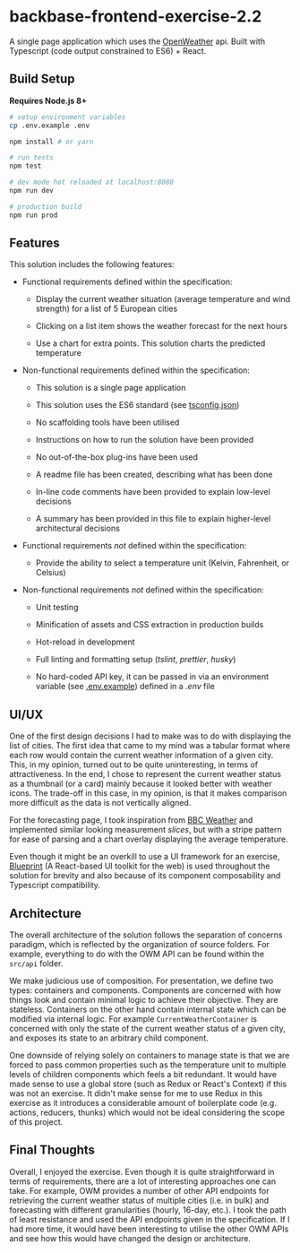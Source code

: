 # backbase-frontend-exercise-2.2

A single page application which uses the [OpenWeather](https://openweathermap.org/api) api. Built with Typescript (code output constrained to ES6) + React.

## Build Setup

**Requires Node.js 8+**

```bash
# setup environment variables
cp .env.example .env

npm install # or yarn

# run tests
npm test

# dev mode hot reloaded at localhost:8080
npm run dev

# production build
npm run prod
```

## Features

This solution includes the following features:

- Functional requirements defined within the specification:

  - Display the current weather situation (average temperature and wind strength) for a list of 5 European cities

  - Clicking on a list item shows the weather forecast for the next hours

  - Use a chart for extra points. This solution charts the predicted temperature

- Non-functional requirements defined within the specification:

  - This solution is a single page application

  - This solution uses the ES6 standard (see [tsconfig.json](tsconfig.json))

  - No scaffolding tools have been utilised

  - Instructions on how to run the solution have been provided

  - No out-of-the-box plug-ins have been used

  - A readme file has been created, describing what has been done

  - In-line code comments have been provided to explain low-level decisions

  - A summary has been provided in this file to explain higher-level architectural decisions

- Functional requirements _not_ defined within the specification:

  - Provide the ability to select a temperature unit (Kelvin, Fahrenheit, or Celsius)

- Non-functional requirements _not_ defined within the specification:

  - Unit testing

  - Minification of assets and CSS extraction in production builds

  - Hot-reload in development

  - Full linting and formatting setup (_tslint_, _prettier_, _husky_)

  - No hard-coded API key, it can be passed in via an environment variable (see [.env.example](.env.example)) defined in a _.env_ file

## UI/UX

One of the first design decisions I had to make was to do with displaying the list of cities. The first idea that came to my mind was a tabular format where each row would contain the current weather information of a given city. This, in my opinion, turned out to be quite uninteresting, in terms of attractiveness. In the end, I chose to represent the current weather status as a thumbnail (or a card) mainly because it looked better with weather icons. The trade-off in this case, in my opinion, is that it makes comparison more difficult as the data is not vertically aligned.

For the forecasting page, I took inspiration from [BBC Weather](https://www.bbc.com/weather/2653822) and implemented similar looking measurement _slices_, but with a stripe pattern for ease of parsing and a chart overlay displaying the average temperature.

Even though it might be an overkill to use a UI framework for an exercise, [Blueprint](https://blueprintjs.com/) (A React-based UI toolkit for the web) is used throughout the solution for brevity and also because of its component composability and Typescript compatibility.

## Architecture

The overall architecture of the solution follows the separation of concerns paradigm, which is reflected by the organization of source folders. For example, everything to do with the OWM API can be found within the `src/api` folder.

We make judicious use of composition. For presentation, we define two types: containers and components. Components are concerned with how things look and contain minimal logic to achieve their objective. They are stateless. Containers on the other hand contain internal state which can be modified via internal logic. For example `CurrentWeatherContainer` is concerned with only the state of the current weather status of a given city, and exposes its state to an arbitrary child component.

One downside of relying solely on containers to manage state is that we are forced to pass common properties such as the temperature unit to multiple levels of children components which feels a bit redundant. It would have made sense to use a global store (such as Redux or React's Context) if this was not an exercise. It didn't make sense for me to use Redux in this exercise as it introduces a considerable amount of boilerplate code (e.g. actions, reducers, thunks) which would not be ideal considering the scope of this project.

## Final Thoughts

Overall, I enjoyed the exercise. Even though it is quite straightforward in terms of requirements, there are a lot of interesting approaches one can take. For example, OWM provides a number of other API endpoints for retrieving the current weather status of multiple cities (i.e. in bulk) and forecasting with different granularities (hourly, 16-day, etc.). I took the path of least resistance and used the API endpoints given in the specification. If I had more time, it would have been interesting to utilise the other OWM APIs and see how this would have changed the design or architecture.
